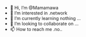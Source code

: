 - 👋 Hi, I’m @Mamamawa
- 👀 I’m interested in .network
- 🌱 I’m currently learning nothing ...
- 💞️ I’m looking to collaborate on ...
- 📫 How to reach me .no..

<!---
Mamamawa/Mamamawa is a ✨ special ✨ repository because its `README.md` (this file) appears on your GitHub profile.
You can click the Preview link to take a look at your changes.
--->
